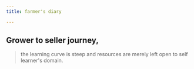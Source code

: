 ```yaml
---
title: farmer's diary

---
```

## Grower to seller journey,
> the learning curve is steep and resources are merely left open to self learner's domain.